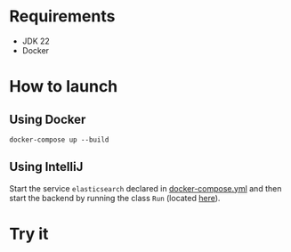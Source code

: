 # Requirements

* JDK 22
* Docker

# How to launch

## Using Docker

```shell
docker-compose up --build
```

## Using IntelliJ

Start the service `elasticsearch` declared in [docker-compose.yml](docker-compose.yml) and then start the backend by running the class `Run` (located [here](bootstrap/src/main/java/com/predictice/musiclibrary/Run.java)).

# Try it

